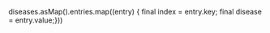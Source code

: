 diseases.asMap().entries.map((entry) {
         final index = entry.key;
        final disease = entry.value;}))